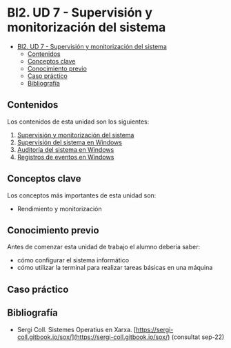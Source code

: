 # Bl2. UD 7 - Supervisión y monitorización del sistema
- [Bl2. UD 7 - Supervisión y monitorización del sistema](#bl2-ud-7---supervisión-y-monitorización-del-sistema)
  - [Contenidos](#contenidos)
  - [Conceptos clave](#conceptos-clave)
  - [Conocimiento previo](#conocimiento-previo)
  - [Caso práctico](#caso-práctico)
  - [Bibliografía](#bibliografía)

## Contenidos
Los contenidos de esta unidad son los siguientes:
1. [Supervisión y monitorización del sistema](introd.md)
2. [Supervisión del sistema en Windows](supervision-win.md)
3. [Auditoría del sistema en Windows](auditoria-win.md)
4. [Registros de eventos en Windows](logs-win.md)

## Conceptos clave
Los conceptos más importantes de esta unidad son:
- Rendimiento y monitorización

## Conocimiento previo
Antes de comenzar esta unidad de trabajo el alumno debería saber:
- cómo configurar el sistema informático
- cómo utilizar la terminal para realizar tareas básicas en una máquina

## Caso práctico

## Bibliografía
- Sergi Coll. Sistemes Operatius en Xarxa. [https://sergi-coll.gitbook.io/sox/](https://sergi-coll.gitbook.io/sox/) (consultat sep-22)
